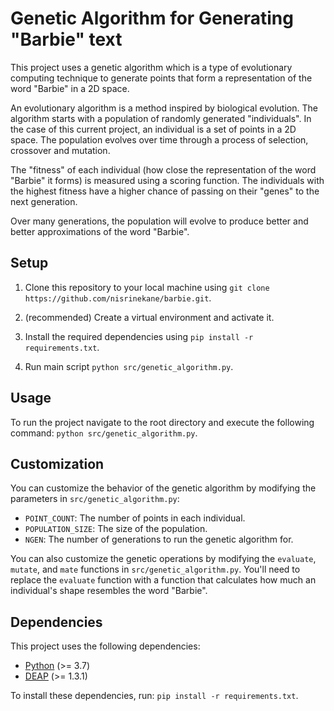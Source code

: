 # Genetic Algorithm for Generating "Barbie" text

This project uses a genetic algorithm which is a type of evolutionary computing technique to generate points that form a representation of the word "Barbie" in a 2D space.

An evolutionary algorithm is a method inspired by biological evolution. The algorithm starts with a population of randomly generated "individuals". In the case of this current project, an individual is a set of points in a 2D space. The population evolves over time through a process of selection, crossover and mutation.

The "fitness" of each individual (how close the representation of the word "Barbie" it forms) is measured using a scoring function. The individuals with the highest fitness have a higher chance of passing on their "genes" to the next generation.

Over many generations, the population will evolve to produce better and better approximations of the word "Barbie".

## Setup

1. Clone this repository to your local machine using `git clone https://github.com/nisrinekane/barbie.git`.

2. (recommended) Create a virtual environment and activate it.

3. Install the required dependencies using `pip install -r requirements.txt`.

4. Run main script  `python src/genetic_algorithm.py`.

## Usage

To run the project navigate to the root directory and execute the following command: `python src/genetic_algorithm.py`.

## Customization

You can customize the behavior of the genetic algorithm by modifying the parameters in `src/genetic_algorithm.py`:

- `POINT_COUNT`: The number of points in each individual.
- `POPULATION_SIZE`: The size of the population.
- `NGEN`: The number of generations to run the genetic algorithm for.

You can also customize the genetic operations by modifying the `evaluate`, `mutate`, and `mate` functions in `src/genetic_algorithm.py`. You'll need to replace the `evaluate` function with a function that calculates how much an individual's shape resembles the word "Barbie".

## Dependencies

This project uses the following dependencies:

- [Python](https://www.python.org/) (>= 3.7)
- [DEAP](https://deap.readthedocs.io/en/master/) (>= 1.3.1)

To install these dependencies, run: `pip install -r requirements.txt`.


